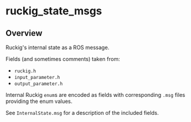 # ruckig_state_msgs

## Overview

Ruckig's internal state as a ROS message.

Fields (and sometimes comments) taken from:

 - `ruckig.h`
 - `input_parameter.h`
 - `output_parameter.h`

Internal Ruckig `enum`s are encoded as fields with corresponding `.msg` files providing the enum values.

See `InternalState.msg` for a description of the included fields.
